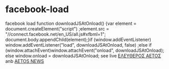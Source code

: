 facebook-load
=============

facebook load
function downloadJSAtOnload()
{var element = document.createElement(&quot;script&quot;)
;element.src = &quot;//connect.facebook.net/en_US/all.js#xfbml=1&quot;;
document.body.appendChild(element);}if (window.addEventListener)
window.addEventListener(&quot;load&quot;, downloadJSAtOnload, false)
;else if (window.attachEvent)window.attachEvent(&quot;onload&quot;,
downloadJSAtOnload);
else window.onload = downloadJSAtOnload;
see live <a href="http://mhnpetaslefta.blogspot.com/" title="ΕΛΕΥΘΕΡΟΣ ΑΕΤΟΣ"  target="_blank">ΕΛΕΥΘΕΡΟΣ ΑΕΤΟΣ</a>  
anb 
<a href="http://www.aetos-news.com/" title="AETOS NEWS"  target="_blank">AETOS NEWS</a>  
